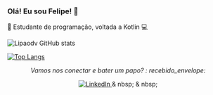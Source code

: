 ### Olá! Eu sou Felipe! 👋

🧠 Estudante de programação, voltada a Kotlin 💻

![Lipaodv GitHub stats](https://github-readme-stats.vercel.app/api?username=Lipaodev&show_icons=true&theme=dark)

[![Top Langs](https://github-readme-stats.vercel.app/api/top-langs/?username=Lipaodev&layout=compact)](https://github.com/Lipaodev/github-readme-stats)

<p align = "center"> 
  <i> Vamos nos conectar e bater um papo? : recebido_envelope: </i>
</p>

<p align = "center">
  <a href="https://www.linkedin.com/in/felipe-alvees/"> <img src = "https://github.com/Quadrified/Quadrified/blob/master/assets/my_svgs/linkedin.svg" largura = "30px" alt = "LinkedIn"> </a> & nbsp; & nbsp;



<!--
**Lipaodev/Lipaodev** is a ✨ _special_ ✨ repository because its `README.md` (this file) appears on your GitHub profile.

Here are some ideas to get you started:

- 🔭 I’m currently working on ...
- 🌱 I’m currently learning ...
- 👯 I’m looking to collaborate on ...
- 🤔 I’m looking for help with ...
- 💬 Ask me about ...
- 📫 How to reach me: ...
- 😄 Pronouns: ...
- ⚡ Fun fact: ...
-->
